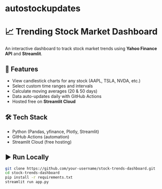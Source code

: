 # autostockupdates
# 📈 Trending Stock Market Dashboard

An interactive dashboard to track stock market trends using **Yahoo Finance API** and **Streamlit**.  

## 🚀 Features
- View candlestick charts for any stock (AAPL, TSLA, NVDA, etc.)
- Select custom time ranges and intervals
- Calculate moving averages (20 & 50 days)
- Data auto-updates daily with GitHub Actions
- Hosted free on **Streamlit Cloud**

## 🛠️ Tech Stack
- Python (Pandas, yfinance, Plotly, Streamlit)
- GitHub Actions (automation)
- Streamlit Cloud (free hosting)

## ▶️ Run Locally
```bash
git clone https://github.com/your-username/stock-trends-dashboard.git
cd stock-trends-dashboard
pip install -r requirements.txt
streamlit run app.py
